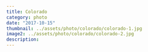 ```yaml
---
title: Colorado
category: photo
date: "2017-10-15"
thumbnail: ../assets/photo/colorado/colorado-1.jpg
image2: ../assets/photo/colorado/colorado-2.jpg
description: 
---
```


